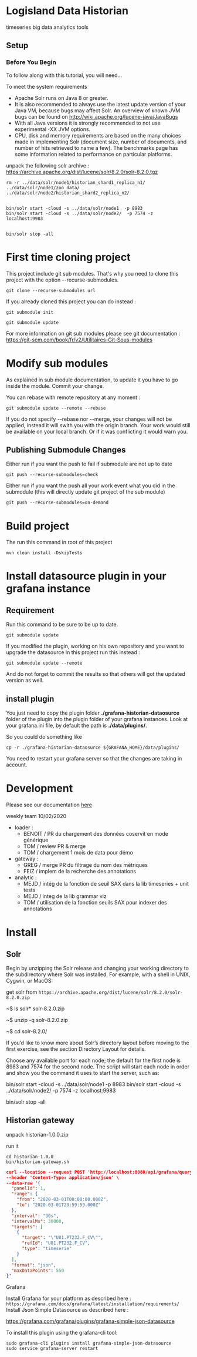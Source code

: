 # Logisland Data Historian

timeseries big data analytics tools


## Setup


### Before You Begin
To follow along with this tutorial, you will need…​

To meet the system requirements


- Apache Solr runs on Java 8 or greater.
- It is also recommended to always use the latest update version of your Java VM, because bugs may affect Solr. An overview of known JVM bugs can be found on http://wiki.apache.org/lucene-java/JavaBugs
- With all Java versions it is strongly recommended to not use experimental -XX JVM options.
- CPU, disk and memory requirements are based on the many choices made in implementing Solr (document size, number of documents, and number of hits retrieved to name a few). The benchmarks page has some information related to performance on particular platforms.


unpack the following solr archive : https://archive.apache.org/dist/lucene/solr/8.2.0/solr-8.2.0.tgz



    rm -r ../data/solr/node1/historian_shard1_replica_n1/ ../data/solr/node1/zoo_data/ ../data/solr/node2/historian_shard2_replica_n2/


    bin/solr start -cloud -s ../data/solr/node1  -p 8983
    bin/solr start -cloud -s ../data/solr/node2/  -p 7574 -z localhost:9983
    
    
    bin/solr stop -all
    
# First time cloning project

This project include git sub modules. That's why you need to clone this project with the option --recurse-submodules.

``
git clone --recurse-submodules url
``

If you already cloned this project you can do instead :


```
git submodule init
```

```
git submodule update
```

For more information on git sub modules please see git documentation : https://git-scm.com/book/fr/v2/Utilitaires-Git-Sous-modules

# Modify sub modules

As explained in sub module documentation, to update it you have to go inside the module.
Commit your change.
 
You can rebase with remote repository at any moment :

```
git submodule update --remote --rebase
```

If you do not specify --rebase nor --merge, your changes will not be applied, instead it will swith you with the origin branch.
Your work would still be available on your local branch. Or if it was conflicting it would warn you. 

## Publishing Submodule Changes

Either run if you want the push to fail if submodule are not up to date
```
git push --recurse-submodules=check
```

Either run if you want the push all your work event what you did in the submodule (this will directly update git project of the sub module)
```
git push --recurse-submodules=on-demand
```

# Build project

The run this command in root of this project

```
mvn clean install -DskipTests
```

# Install datasource plugin in your grafana instance

## Requirement

Run this command to be sure to be up to date. 

```
git submodule update
```

If you modified the plugin, working on his own repository and you want to upgrade the datasource in this project run this instead :

```
git submodule update --remote
```

And do not forget to commit the results so that others will got the updated version as well.

## install plugin

You just need to copy the plugin folder **./grafana-historian-dataosurce** folder of the plugin into the plugin folder of your grafana instances.
Look at your grafana.ini file, by default the path is **./data/plugins/**.

So you could do something like
 
 ``` shell script
cp -r ./grafana-historian-dataosurce ${GRAFANA_HOME}/data/plugins/
```

You need to restart your grafana server so that the changes are taking in account.

# Development

Please see our documentation [here](DEVELOPMENT.md)



weekly team 10/02/2020

- loader : 
    - BENOIT / PR du chargement des données coservit en mode générique
    - TOM / review PR & merge
    - TOM / chargement 1 mois de data pour démo
- gateway : 
    - GREG / merge PR du filtrage du nom des métriques
    - FEIZ / implem de la recherche des annotations
- analytic :
    - MEJD / intég de la fonction de seuil SAX dans la lib timeseries + unit tests
    - MEJD / integ de la lib grammar viz
    - TOM / utilisation de la fonction seuils SAX pour indexer des annotations





# Install

## Solr

Begin by unzipping the Solr release and changing your working directory to the subdirectory where Solr was installed. For example, with a shell in UNIX, Cygwin, or MacOS:

get solr from  `https://archive.apache.org/dist/lucene/solr/8.2.0/solr-8.2.0.zip`


~$ ls solr*
solr-8.2.0.zip

~$ unzip -q solr-8.2.0.zip

~$ cd solr-8.2.0/

If you’d like to know more about Solr’s directory layout before moving to the first exercise, see the section Directory Layout for details.


Choose any available port for each node; the default for the first node is 8983 and 7574 for the second node. The script will start each node in order and show you the command it uses to start the server, such as:

bin/solr start -cloud -s ../data/solr/node1  -p 8983
bin/solr start -cloud -s ../data/solr/node2/  -p 7574 -z localhost:9983


bin/solr stop -all


## Historian gateway

unpack historian-1.0.0.zip

run it

    cd historian-1.0.0
    bin/historian-gateway.sh



```json
curl --location --request POST 'http://localhost:8080/api/grafana/query' \
--header 'Content-Type: application/json' \
--data-raw '{
  "panelId": 1,
  "range": {
    "from": "2020-03-01T00:00:00.000Z",
    "to": "2020-03-01T23:59:59.000Z"
  },
  "interval": "30s",
  "intervalMs": 30000,
  "targets": [
    {
      "target": "\"U81.PT232.F_CV\"",
      "refId": "U81.PT232.F_CV",
      "type": "timeserie"
    }
  ],
  "format": "json",
  "maxDataPoints": 550
}'
```






Grafana


Install Grafana for your platform as described here : `https://grafana.com/docs/grafana/latest/installation/requirements/ `
Install Json Simple Datasource as described here : 

https://grafana.com/grafana/plugins/grafana-simple-json-datasource


To install this plugin using the grafana-cli tool:

    sudo grafana-cli plugins install grafana-simple-json-datasource
    sudo service grafana-server restart
